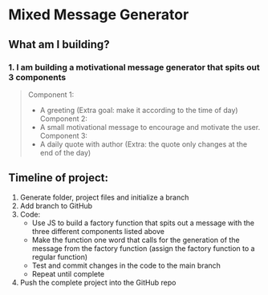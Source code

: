# **Mixed Message Generator**

## What am I building? 

###  1. I am building a motivational message generator that spits out 3 components

> Component 1:
>    - A greeting (Extra goal: make it according to the time of day)
> Component 2:
>    - A small motivational message to encourage and motivate the user.
> Component 3:
>    - A daily quote with author (Extra: the quote only changes at the end of the day)

## Timeline of project: 

   1. Generate folder, project files and initialize a branch
   2. Add branch to GitHub
   3. Code:
       - Use JS to build a factory function that spits out a message with the three different components listed above
       - Make the function one word that calls for the generation of the message from the factory function (assign the factory function to a regular function)
       - Test and commit changes in the code to the main branch 
       - Repeat until complete
   4. Push the complete project into the GitHub repo
